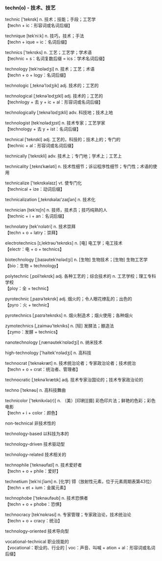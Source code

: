 ### techn(o) - 技术、技艺

technic ['teknɪk] n. 技术；技能；手段；工艺学   
【techn + ic：形容词或名词后缀】

technique [tekˈniːk] n. 技巧，技术；手法   
【techn + ique = ic：名词后缀】

technics ['teknɪks] n. 工艺；工艺学；学术语   
【technic + s：名词复数后缀 = ics：学术名词后缀】

technology [tekˈnɒlədʒi] n. 技术；工艺；术语   
【techn + o + logy：名词后缀】

technologic [,teknə'lɔdʒik] adj. 技术的；工艺的

technological [ˌteknəˈlɒdʒɪkl] adj. 技术的；工艺的   
【technlogy + 去 y + ic + al：形容词或名词后缀】

technologically [ˌteknəˈlɒdʒɪkli] adv. 科技地；技术上地

technologist [tekˈnɒlədʒɪst] n. 技术专家；工艺学家   
【technology + 去 y + ist：名词后缀】

technical [ˈteknɪkl] adj. 工艺的，科技的；技术上的；专门的   
【technic + al：形容词或名词后缀】

technically [ˈteknɪkli] adv. 技术上；专门地；学术上；工艺上

technicality [ˌteknɪˈkæləti] n. 技术性细节；诉讼程序性细节；专门性；术语的使用

technicalize ['teknɪkəlaɪz] vt. 使专门化   
【technical + ize：动词后缀】

technicalization [,teknɪkəlaɪ'zaɪʃən] n. 技术化

technician [tekˈnɪʃn] n. 技师，技术员；技巧纯熟的人   
【technic + i + an：名词后缀】

technolatry [tek'nɔlətri] n. 技术崇拜   
【techn + o + latry：崇拜】

electrotechnics [ɪ,lektrəʊ'teknɪks] n. [电] 电工学；电工技术   
【electr：电 + o + technics】

biotechnology [ˌbaɪəʊtekˈnɒlədʒi] n. [生物] 生物技术；[生物] 生物工艺学   
【bio：生物 + technology】

polytechnic [ˌpɒliˈteknɪk] adj. 各种工艺的；综合技术的 n. 工艺学校；理工专科学校   
【ploy：全 + technic】

pyrotechnic [ˌpaɪrəˈteknɪk] adj. 烟火的；令人眼花缭乱的；出色的   
【pyro：火 + technic】

pyrotechnics [ˌpaɪrəˈteknɪks] n. 烟火制造术；烟火使用；各种烟火

zymotechnics [,zaiməu'tekniks] n. [轻] 发酵法；酿造法   
【zymo：发酵 + technics】

nanotechnology [ˌnænəʊtekˈnɒlədʒi] n. 纳米技术

high-technology ['haitek'nɔlədʒi] n. 高科技

technocrat [ˈteknəkræt] n. 技术统治论者；专家政治论者；技术统治   
【techn + o + crat：统治者、管理者】

technocratic [ˌteknəˈkrætɪk] adj. 技术专家治国论的；技术专家政治论的

techno [ˈteknəʊ] n. 高科技舞曲

technicolor ['teknikʌlə(r)] n. （美）[印刷][摄] 彩色印片法；鲜艳的色彩；彩色电影   
【techn + i + color：颜色】

non-technical 非技术性的

technology-based 以科技为本的

technology-driven 技术驱动型

technology-related 技术相关的

technophile [ˈteknəʊfaɪl] n. 技术爱好者   
【techn + o + phile：爱好】

technetium [tekˈniːʃiəm] n. [化学] 锝（放射性元素，位于元素周期表第43位）   
【techn + et + ium：金属元素】

technophobe ['teknəufəub] n. 技术恐惧者   
【techn + o + phobe：恐惧】

technocracy [tekˈnɒkrəsi] n. 专家管理；专家政治论，技术统治论   
【techn + o + cracy：统治】

technology-oriented 技术导向型

vocational-technical 职业技能的   
【vocational：职业的、行业的 | voc：声音、叫喊 + ation + al：形容词或名词后缀】




